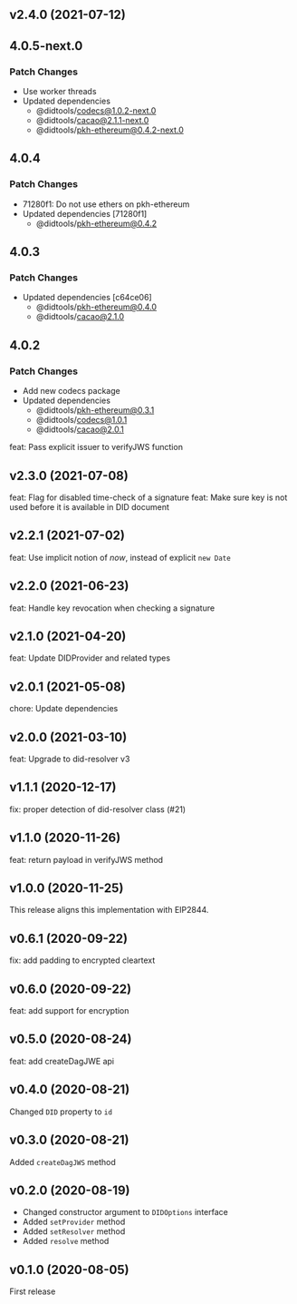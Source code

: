 ## v2.4.0 (2021-07-12)

## 4.0.5-next.0

### Patch Changes

- Use worker threads
- Updated dependencies
  - @didtools/codecs@1.0.2-next.0
  - @didtools/cacao@2.1.1-next.0
  - @didtools/pkh-ethereum@0.4.2-next.0

## 4.0.4

### Patch Changes

- 71280f1: Do not use ethers on pkh-ethereum
- Updated dependencies [71280f1]
  - @didtools/pkh-ethereum@0.4.2

## 4.0.3

### Patch Changes

- Updated dependencies [c64ce06]
  - @didtools/pkh-ethereum@0.4.0
  - @didtools/cacao@2.1.0

## 4.0.2

### Patch Changes

- Add new codecs package
- Updated dependencies
  - @didtools/pkh-ethereum@0.3.1
  - @didtools/codecs@1.0.1
  - @didtools/cacao@2.0.1

feat: Pass explicit issuer to verifyJWS function

## v2.3.0 (2021-07-08)

feat: Flag for disabled time-check of a signature
feat: Make sure key is not used before it is available in DID document

## v2.2.1 (2021-07-02)

feat: Use implicit notion of _now_, instead of explicit `new Date`

## v2.2.0 (2021-06-23)

feat: Handle key revocation when checking a signature

## v2.1.0 (2021-04-20)

feat: Update DIDProvider and related types

## v2.0.1 (2021-05-08)

chore: Update dependencies

## v2.0.0 (2021-03-10)

feat: Upgrade to did-resolver v3

## v1.1.1 (2020-12-17)

fix: proper detection of did-resolver class (#21)

## v1.1.0 (2020-11-26)

feat: return payload in verifyJWS method

## v1.0.0 (2020-11-25)

This release aligns this implementation with EIP2844.

## v0.6.1 (2020-09-22)

fix: add padding to encrypted cleartext

## v0.6.0 (2020-09-22)

feat: add support for encryption

## v0.5.0 (2020-08-24)

feat: add createDagJWE api

## v0.4.0 (2020-08-21)

Changed `DID` property to `id`

## v0.3.0 (2020-08-21)

Added `createDagJWS` method

## v0.2.0 (2020-08-19)

- Changed constructor argument to `DIDOptions` interface
- Added `setProvider` method
- Added `setResolver` method
- Added `resolve` method

## v0.1.0 (2020-08-05)

First release

